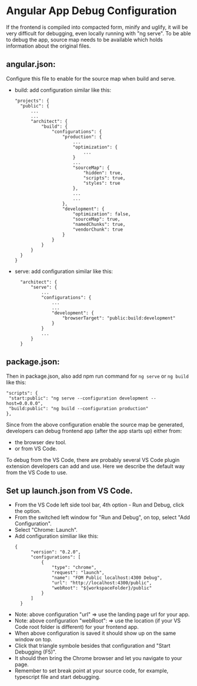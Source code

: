 
# Angular App Debug Configuration

If the frontend is compiled into compacted form, minify and uglify, it will be very difficult for debugging, even locally running with "ng serve".
To be able to debug the app, source map needs to be available which holds information about the original files.

## angular.json:
Configure this file to enable for the source map when build and serve.
- build: add configuration similar like this:
  ```
  "projects": {
    "public": {
        ...
        ...
        "architect": {
            "build": {
                "configurations": {
                    "production": {
                        ...
                        "optimization": {
                            ...
                        }
                        ...
                        "sourceMap": {
                            "hidden": true,
                            "scripts": true,
                            "styles": true
                        },
                        ...
                        ...
                    },
                    "development": {
                        "optimization": false,
                        "sourceMap": true,
                        "namedChunks": true,
                        "vendorChunk": true
                    }
                }
            }
        }
    }
  }
  ```

- serve: add configuration similar like this:
  ```
    "architect": {
        "serve": {
            ...
            "configurations": {
                ...
                ...
                "development": {
                    "browserTarget": "public:build:development"
                }
            }
            ...
        }
    }
  ```

## package.json:
Then in package.json, also add npm run command for `ng serve` or `ng build` like this:
   ```
  "scripts": {
    "start:public": "ng serve --configuration development --host=0.0.0.0",
    "build:public": "ng build --configuration production"
  },
   ``` 

Since from the above configuration enable the source map be generated, developers can debug frontend app (after the app starts up) either from:
- the browser dev tool.
- or from VS Code.

To debug from the VS Code, there are probably several VS Code plugin extension developers can add and use. Here we describe the default way from the VS Code to use.

## Set up launch.json from VS Code.
- From the VS Code left side tool bar, 4th option - Run and Debug, click the option.
- From the switched left window for "Run and Debug", on top, select "Add Configuration".
- Select "Chrome: Launch".
- Add configuration similiar like this:
  ```
  {
        "version": "0.2.0",
        "configurations": [
            {
                "type": "chrome",
                "request": "launch",
                "name": "FOM Public localhost:4300 Debug",
                "url": "http://localhost:4300/public",
                "webRoot": "${workspaceFolder}/public"
            }
        ]
    }
  ```
- Note: above configuration "url" => use the landing page url for your app.
- Note: above configuration "webRoot": => use the location (if your VS Code root folder is different) for your frontend app.
- When above configuration is saved it should show up on the same window on top.
- Click that triangle symbole besides that configuration and "Start Debugging (F5)".
- It should then bring the Chrome browser and let you navigate to your page.
- Remember to set break point at your source code, for example, typescript file and start debugging.
